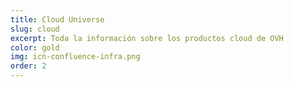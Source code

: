 ```yaml
---
title: Cloud Universe
slug: cloud
excerpt: Toda la información sobre los productos cloud de OVH
color: gold
img: icn-confluence-infra.png
order: 2
---
```

